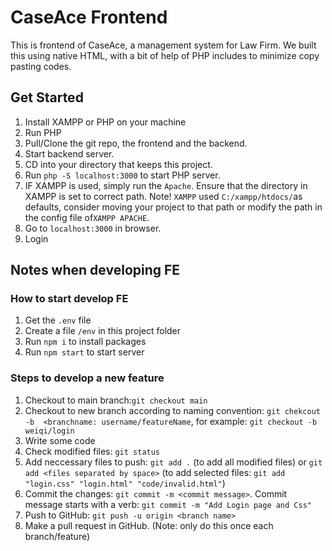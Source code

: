 # CaseAce Frontend

This is frontend of CaseAce, a management system for Law Firm. We built this using native HTML, with a bit of help of PHP includes to minimize copy pasting codes.

## Get Started

1. Install XAMPP or PHP on your machine
2. Run PHP
3. Pull/Clone the git repo, the frontend and the backend.
4. Start backend server.
5. CD into your directory that keeps this project.
6. Run `php -S localhost:3000` to start PHP server.
7. IF XAMPP is used, simply run the `Apache`. Ensure that the directory in XAMPP is set to correct path. Note! `XAMPP` used `C:/xampp/htdocs/`as defaults, consider moving your project to that path or modify the path in the config file of`XAMPP APACHE`.
8. Go to `localhost:3000` in browser.
9. Login


## Notes when developing FE

### How to start develop FE

1. Get the `.env` file
2. Create a file `/env` in this project folder
3. Run `npm i` to install packages
4. Run `npm start` to start server

### Steps to develop a new feature

1. Checkout to main branch:`git checkout main`
2. Checkout to new branch according to naming convention: `git chekcout -b  <branchname: username/featureName`, for example: `git checkout -b weiqi/login`
3. Write some code
4. Check modified files: `git status`
5. Add neccessary files to push: `git add .` (to add all modified files) or `git add <files separated by space>` (to add selected files: `git add "login.css" "login.html" "code/invalid.html"`)
6. Commit the changes: `git commit -m <commit message>`. Commit message starts with a verb: `git commit -m "Add Login page and Css"`
7. Push to GitHub: `git push -u origin <branch name>`
8. Make a pull request in GitHub. (Note: only do this once each branch/feature)
